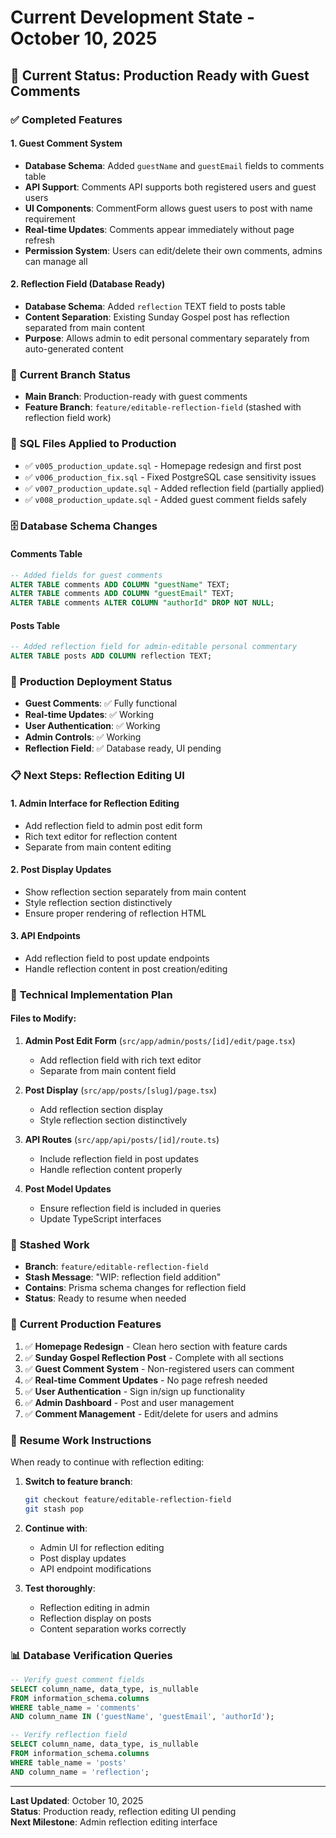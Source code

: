 # Current Development State - October 10, 2025

## 🎯 **Current Status: Production Ready with Guest Comments**

### ✅ **Completed Features**

#### 1. **Guest Comment System**
- **Database Schema**: Added `guestName` and `guestEmail` fields to comments table
- **API Support**: Comments API supports both registered users and guest users
- **UI Components**: CommentForm allows guest users to post with name requirement
- **Real-time Updates**: Comments appear immediately without page refresh
- **Permission System**: Users can edit/delete their own comments, admins can manage all

#### 2. **Reflection Field (Database Ready)**
- **Database Schema**: Added `reflection` TEXT field to posts table
- **Content Separation**: Existing Sunday Gospel post has reflection separated from main content
- **Purpose**: Allows admin to edit personal commentary separately from auto-generated content

### 🔄 **Current Branch Status**
- **Main Branch**: Production-ready with guest comments
- **Feature Branch**: `feature/editable-reflection-field` (stashed with reflection field work)

### 📁 **SQL Files Applied to Production**
- ✅ `v005_production_update.sql` - Homepage redesign and first post
- ✅ `v006_production_fix.sql` - Fixed PostgreSQL case sensitivity issues
- ✅ `v007_production_update.sql` - Added reflection field (partially applied)
- ✅ `v008_production_update.sql` - Added guest comment fields safely

### 🗄️ **Database Schema Changes**

#### Comments Table
```sql
-- Added fields for guest comments
ALTER TABLE comments ADD COLUMN "guestName" TEXT;
ALTER TABLE comments ADD COLUMN "guestEmail" TEXT;
ALTER TABLE comments ALTER COLUMN "authorId" DROP NOT NULL;
```

#### Posts Table
```sql
-- Added reflection field for admin-editable personal commentary
ALTER TABLE posts ADD COLUMN reflection TEXT;
```

### 🚀 **Production Deployment Status**
- **Guest Comments**: ✅ Fully functional
- **Real-time Updates**: ✅ Working
- **User Authentication**: ✅ Working
- **Admin Controls**: ✅ Working
- **Reflection Field**: ✅ Database ready, UI pending

### 📋 **Next Steps: Reflection Editing UI**

#### 1. **Admin Interface for Reflection Editing**
- Add reflection field to admin post edit form
- Rich text editor for reflection content
- Separate from main content editing

#### 2. **Post Display Updates**
- Show reflection section separately from main content
- Style reflection section distinctively
- Ensure proper rendering of reflection HTML

#### 3. **API Endpoints**
- Add reflection field to post update endpoints
- Handle reflection content in post creation/editing

### 🔧 **Technical Implementation Plan**

#### Files to Modify:
1. **Admin Post Edit Form** (`src/app/admin/posts/[id]/edit/page.tsx`)
   - Add reflection field with rich text editor
   - Separate from main content field

2. **Post Display** (`src/app/posts/[slug]/page.tsx`)
   - Add reflection section display
   - Style reflection section distinctively

3. **API Routes** (`src/app/api/posts/[id]/route.ts`)
   - Include reflection field in post updates
   - Handle reflection content properly

4. **Post Model Updates**
   - Ensure reflection field is included in queries
   - Update TypeScript interfaces

### 📝 **Stashed Work**
- **Branch**: `feature/editable-reflection-field`
- **Stash Message**: "WIP: reflection field addition"
- **Contains**: Prisma schema changes for reflection field
- **Status**: Ready to resume when needed

### 🎯 **Current Production Features**
1. ✅ **Homepage Redesign** - Clean hero section with feature cards
2. ✅ **Sunday Gospel Reflection Post** - Complete with all sections
3. ✅ **Guest Comment System** - Non-registered users can comment
4. ✅ **Real-time Comment Updates** - No page refresh needed
5. ✅ **User Authentication** - Sign in/sign up functionality
6. ✅ **Admin Dashboard** - Post and user management
7. ✅ **Comment Management** - Edit/delete for users and admins

### 🔄 **Resume Work Instructions**
When ready to continue with reflection editing:

1. **Switch to feature branch**:
   ```bash
   git checkout feature/editable-reflection-field
   git stash pop
   ```

2. **Continue with**:
   - Admin UI for reflection editing
   - Post display updates
   - API endpoint modifications

3. **Test thoroughly**:
   - Reflection editing in admin
   - Reflection display on posts
   - Content separation works correctly

### 📊 **Database Verification Queries**
```sql
-- Verify guest comment fields
SELECT column_name, data_type, is_nullable 
FROM information_schema.columns 
WHERE table_name = 'comments' 
AND column_name IN ('guestName', 'guestEmail', 'authorId');

-- Verify reflection field
SELECT column_name, data_type, is_nullable 
FROM information_schema.columns 
WHERE table_name = 'posts' 
AND column_name = 'reflection';
```

---
**Last Updated**: October 10, 2025  
**Status**: Production ready, reflection editing UI pending  
**Next Milestone**: Admin reflection editing interface
